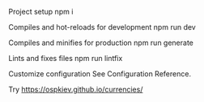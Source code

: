 Project setup
npm i

Compiles and hot-reloads for development
npm run dev

Compiles and minifies for production
npm run generate

Lints and fixes files
npm run lintfix

Customize configuration
See Configuration Reference.

Try
https://ospkiev.github.io/currencies/

